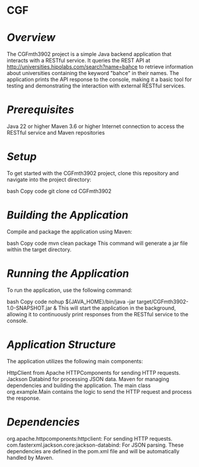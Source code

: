 # CGF

# *Overview*

The CGFmth3902 project is a simple Java backend application that interacts with a RESTful service. It queries the REST API at http://universities.hipolabs.com/search?name=bahce to retrieve information about universities containing the keyword "bahce" in their names. The application prints the API response to the console, making it a basic tool for testing and demonstrating the interaction with external RESTful services.

# *Prerequisites*

Java 22 or higher
Maven 3.6 or higher
Internet connection to access the RESTful service and Maven repositories

# *Setup*

To get started with the CGFmth3902 project, clone this repository and navigate into the project directory:

bash
Copy code
git clone <repository-url>
cd CGFmth3902

# *Building the Application*

Compile and package the application using Maven:

bash
Copy code
mvn clean package
This command will generate a jar file within the target directory.

# *Running the Application*

To run the application, use the following command:

bash
Copy code
nohup ${JAVA_HOME}/bin/java -jar target/CGFmth3902-1.0-SNAPSHOT.jar &
This will start the application in the background, allowing it to continuously print responses from the RESTful service to the console.

# *Application Structure*

The application utilizes the following main components:

HttpClient from Apache HTTPComponents for sending HTTP requests.
Jackson Databind for processing JSON data.
Maven for managing dependencies and building the application.
The main class org.example.Main contains the logic to send the HTTP request and process the response.

# *Dependencies*

org.apache.httpcomponents:httpclient: For sending HTTP requests.
com.fasterxml.jackson.core:jackson-databind: For JSON parsing.
These dependencies are defined in the pom.xml file and will be automatically handled by Maven.
